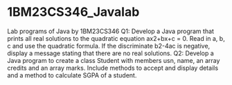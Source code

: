 # 1BM23CS346_Javalab
Lab programs of Java by 1BM23CS346
Q1: Develop a Java program that prints all real solutions to the
    quadratic equation ax2+bx+c = 0. Read in a, b, c and use
    the quadratic formula. If the discriminate b2-4ac is
    negative, display a message stating that there are no real
    solutions.
Q2: Develop a Java program to create a class Student with
    members usn, name, an array credits and an array marks.
    Include methods to accept and display details and a
    method to calculate SGPA of a student.

